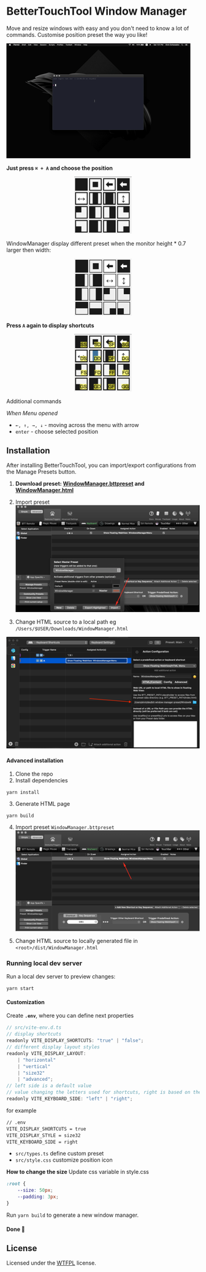 # BetterTouchTool Window Manager

Move and resize windows with easy and you don't need to know a lot of commands.
Customise position preset the way you like!

![Window manager preview](img/preview.gif)  

**Just press `⌘ + A` and choose the position**

<center>
<img src='img/menu.png' width='150' />
</center>


WindowManager display different preset when the monitor height * 0.7 larger then width:
<center>
<img src='img/menu_portrait.png'width='150' />
</center>

**Press `A` again to display shortcuts**
<center>
<img src='img/menu-with-letters.png' width='150' />
</center>


Additional commands

*When Menu opened*

* `←, ↑, →, ↓` - moving across the menu with arrow
* `enter` - choose selected position

## Installation

After installing BetterTouchTool, you can import/export configurations from the Manage Presets button.

1. **Download preset: [WindowManager.bttpreset](https://github.com/elv1n/btt-window-manager-preset/releases/download/2.0/WindowManager.bttpreset) and [WindowManager.html](https://github.com/elv1n/btt-window-manager-preset/releases/download/2.0/WindowManager.html)**

2. Import preset
![Screenshot](img/import.png)

3. Change HTML source to a local path eg `/Users/$USER/Downloads/WindowManager.html`

![Screenshot](img/change-link.png)


#### Advanced installation 
1. Clone the repo
2. Install dependencies
```shell
yarn install
```
3. Generate HTML page
```shell
yarn build
```
4. Import preset `WindowManager.bttpreset`
![Screenshot](img/find-webview.png)

5. Change HTML source to locally generated file in `<root>/dist/WindowManager.html`


### Running local dev server
Run a local dev server to preview changes:
```shell
yarn start
``` 

#### Customization

Create **`.env`**, where you can define next properties

```js
// src/vite-env.d.ts
// display shortcuts
readonly VITE_DISPLAY_SHORTCUTS: "true" | "false";
// different display layout styles
readonly VITE_DISPLAY_LAYOUT:
	| "horizontal"
	| "vertical"
	| "size32"
	| "advanced";
// left side is a default value
// value changing the letters used for shortcuts, right is based on the right keyboard part
readonly VITE_KEYBOARD_SIDE: "left" | "right";
```

for example
```bash
// .env
VITE_DISPLAY_SHORTCUTS = true
VITE_DISPLAY_STYLE = size32
VITE_KEYBOARD_SIDE = right
```

* `src/types.ts` define custom preset
* `src/style.css` customize position icon

**How to change the size**
Update css variable in style.css

```css
:root {
	--size: 50px;
	--padding: 3px;
}
```

Run `yarn build` to generate a new window manager.

#### Done 🤟

## License

Licensed under the [WTFPL](http://www.wtfpl.net/) license.
